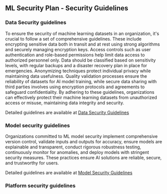 ## ML Security Plan - Security Guidelines

### Data Security guidelines
To ensure the security of machine learning datasets in an organization, it's crucial to follow a set of comprehensive guidelines. These include encrypting sensitive data both in transit and at rest using strong algorithms and securely managing encryption keys. Access controls such as user authentication and role-based permissions help limit data access to authorized personnel only. Data should be classified based on sensitivity levels, with regular backups and a disaster recovery plan in place for emergencies. Anonymizing techniques protect individual privacy while maintaining data usefulness. Quality validation processes ensure the reliability of datasets for AI model training, while secure data sharing with third parties involves using encryption protocols and agreements to safeguard confidentiality. By adhering to these guidelines, organizations can effectively protect their machine learning datasets from unauthorized access or misuse, maintaining data integrity and security.

Detailed guidelines are available at [Data Security Guidelines](ml-secplan-data-security-guidelines.md)

### Model security guidelines
Organizations committed to ML model security implement comprehensive version control, validate inputs and outputs for accuracy, ensure models are explainable and transparent, conduct rigorous robustness testing, continuously monitor for anomalies, and deploy models with stringent security measures. These practices ensure AI solutions are reliable, secure, and trustworthy for users.

Detailed guidelines are available at [Model Security Guidelines](ml-secplan-model-security-guidelines.md)

### Platform security guidelines
